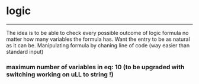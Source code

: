 # logic
----
The idea is to be able to check every possible outcome of logic formula no matter 
how many variables the formula has. 
Want the entry to be as natural as it can be. Manipulating formula by chaning line of code
(way easier than standard input)
### maximum number of variables in eq: 10 (to be upgraded with switching working on uLL to string !)
